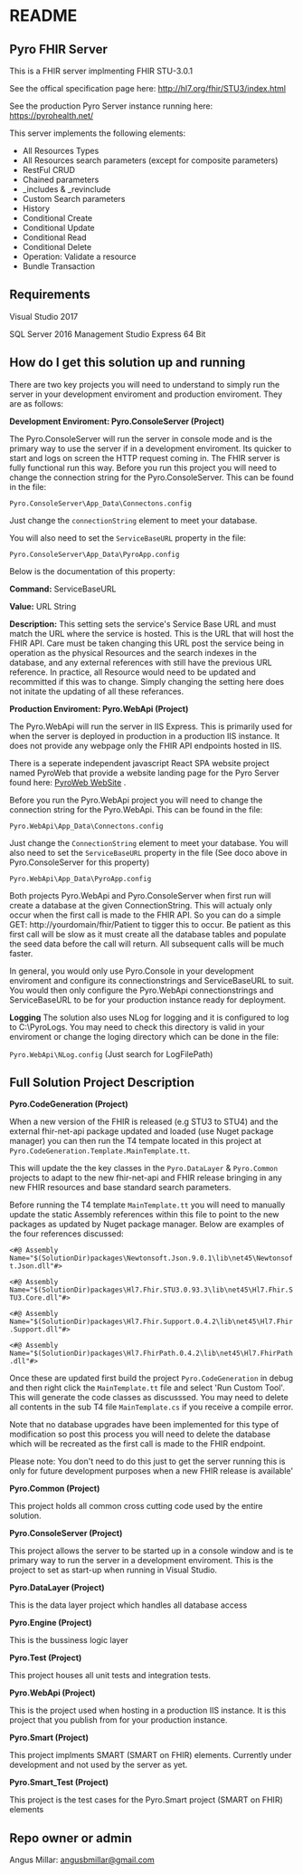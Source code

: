 # README #

## Pyro FHIR Server ##

This is a FHIR server implmenting FHIR STU-3.0.1

See the offical specification page here: http://hl7.org/fhir/STU3/index.html

See the production Pyro Server instance running here: https://pyrohealth.net/

This server implements the following elements: 

* All Resources Types
* All Resources search parameters (except for composite parameters)
* RestFul CRUD
* Chained parameters
* _includes & _revinclude
* Custom Search parameters
* History
* Conditional Create
* Conditional Update 
* Conditional Read 
* Conditional Delete  
* Operation: Validate a resource
* Bundle Transaction

## Requirements ##

Visual Studio 2017

SQL Server 2016 Management Studio Express 64 Bit

## How do I get this solution up and running ##
There are two key projects you will need to understand to simply run the server in your development enviroment and production enviroment. They are as follows:

**Development Enviroment: Pyro.ConsoleServer (Project)**

The Pyro.ConsoleServer will run the server in console mode and is the primary way to use the server if in a development enviroment. Its quicker to start and logs on screen the HTTP request coming in. The FHIR server is fully functional run this way.
Before you run this project you will need to change the connection string for the Pyro.ConsoleServer. This can be found in the file:

`Pyro.ConsoleServer\App_Data\Connectons.config`

Just change the `connectionString` element to meet your database.

You will also need to set the `ServiceBaseURL` property in the file:

`Pyro.ConsoleServer\App_Data\PyroApp.config`

Below is the documentation of this property:

**Command:** ServiceBaseURL

**Value:** URL String

**Description:** This setting sets the service's Service Base URL and must match the URL where the service is hosted. This is the URL that will host the FHIR API. Care must be taken changing this URL post the service being in operation as the physical Resources and the search indexes in the database, and any external references with still have the previous URL reference. In practice, all Resource would need to be updated and recommitted if this was to change. 
Simply changing the setting here does not initate the updating of all these referances.

**Production Enviroment: Pyro.WebApi (Project)**

The Pyro.WebApi will run the server in IIS Express. This is primarily used for when the server is deployed in production in a production IIS instance. It does not provide any webpage only the FHIR API endpoints hosted in IIS. 

There is a seperate independent javascript React SPA website project named PyroWeb that provide a website landing page for the Pyro Server found here: [PyroWeb WebSite](https://bitbucket.org/angusmillar/pyro-web) .

Before you run the Pyro.WebApi project you will need to change the connection string for the Pyro.WebApi. This can be found in the file:

`Pyro.WebApi\App_Data\Connectons.config`

Just change the `ConnectionString` element to meet your database.
You will also need to set the `ServiceBaseURL` property in the file (See doco above in Pyro.ConsoleServer for this property)

`Pyro.WebApi\App_Data\PyroApp.config`

Both projects Pyro.WebApi and Pyro.ConsoleServer when first run will create a database at the given ConnectionString.
This will actualy only occur when the first call is made to the FHIR API. So you can do a simple GET: http://yourdomain/fhir/Patient to tigger this to occur.
Be patient as this first call will be slow as it must create all the database tables and populate the seed data before the call will return. All subsequent calls will be much faster.

In general, you would only use Pyro.Console in your development enviroment and configure its connectionstrings and ServiceBaseURL to suit. You would then only configure the Pyro.WebApi connectionstrings and ServiceBaseURL to be for your production instance ready for deployment. 

**Logging**
The solution also uses NLog for logging and it is configured to log to C:\PyroLogs. 
You may need to check this directory is valid in your enviroment or change the loging directory which can be done in the file:

`Pyro.WebApi\NLog.config` (Just search for LogFilePath)


## Full Solution Project Description ##

**Pyro.CodeGeneration (Project)**

When a new version of the FHIR is released (e.g STU3 to STU4) and the external fhir-net-api package 
updated and loaded (use Nuget package manager) you can then run the T4 tempate located in this project 
at `Pyro.CodeGeneration.Template.MainTemplate.tt`. 

This will update the the key classes in the `Pyro.DataLayer` & `Pyro.Common` projects to adapt to
the new fhir-net-api and FHIR release bringing in any new FHIR resources and base standard search 
parameters.

Before running the T4 template `MainTemplate.tt` you will need to manually update the static Assembly 
references within this file to point to the new packages as updated by Nuget package manager. 
Below are examples of the four references discussed: 

`<#@ Assembly Name="$(SolutionDir)packages\Newtonsoft.Json.9.0.1\lib\net45\Newtonsoft.Json.dll"#>`

`<#@ Assembly Name="$(SolutionDir)packages\Hl7.Fhir.STU3.0.93.3\lib\net45\Hl7.Fhir.STU3.Core.dll"#>`

`<#@ Assembly Name="$(SolutionDir)packages\Hl7.Fhir.Support.0.4.2\lib\net45\Hl7.Fhir.Support.dll"#>`

`<#@ Assembly Name="$(SolutionDir)packages\Hl7.FhirPath.0.4.2\lib\net45\Hl7.FhirPath.dll"#>`

Once these are updated first build the project `Pyro.CodeGeneration` in debug and then right click the 
`MainTemplate.tt` file and select 'Run Custom Tool'. This will generate the code classes as discusssed.
You may need to delete all contents in the sub T4 file `MainTemplate.cs` if you receive a compile error. 

Note that no database upgrades have been implemented for this type of modification so post this process you will need 
to delete the database which will be recreated as the first call is made to the FHIR endpoint.

Please note: You don't need to do this just to get the server running this is only for future development purposes when a new FHIR release is available'

**Pyro.Common (Project)**

This project holds all common cross cutting code used by the entire solution.

**Pyro.ConsoleServer (Project)**

This project allows the server to be started up in a console window and is te primary way to run the server in a development enviroment.
This is the project to set as start-up when running in Visual Studio.

**Pyro.DataLayer (Project)**

This is the data layer project which handles all database access

**Pyro.Engine (Project)**

This is the bussiness logic layer

**Pyro.Test (Project)**

This project houses all unit tests and integration tests.

**Pyro.WebApi (Project)**

This is the project used when hosting in a production IIS instance. 
It is this project that you publish from for your production instance.

**Pyro.Smart (Project)**

This project implments SMART (SMART on FHIR) elements. Currently under development and not used by the server as yet.

**Pyro.Smart_Test (Project)**

This project is the test cases for the  Pyro.Smart project (SMART on FHIR) elements


## Repo owner or admin ##

Angus Millar: angusbmillar@gmail.com